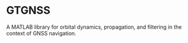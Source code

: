 # GTGNSS
A MATLAB library for orbital dynamics, propagation, and filtering in the context of GNSS navigation.
